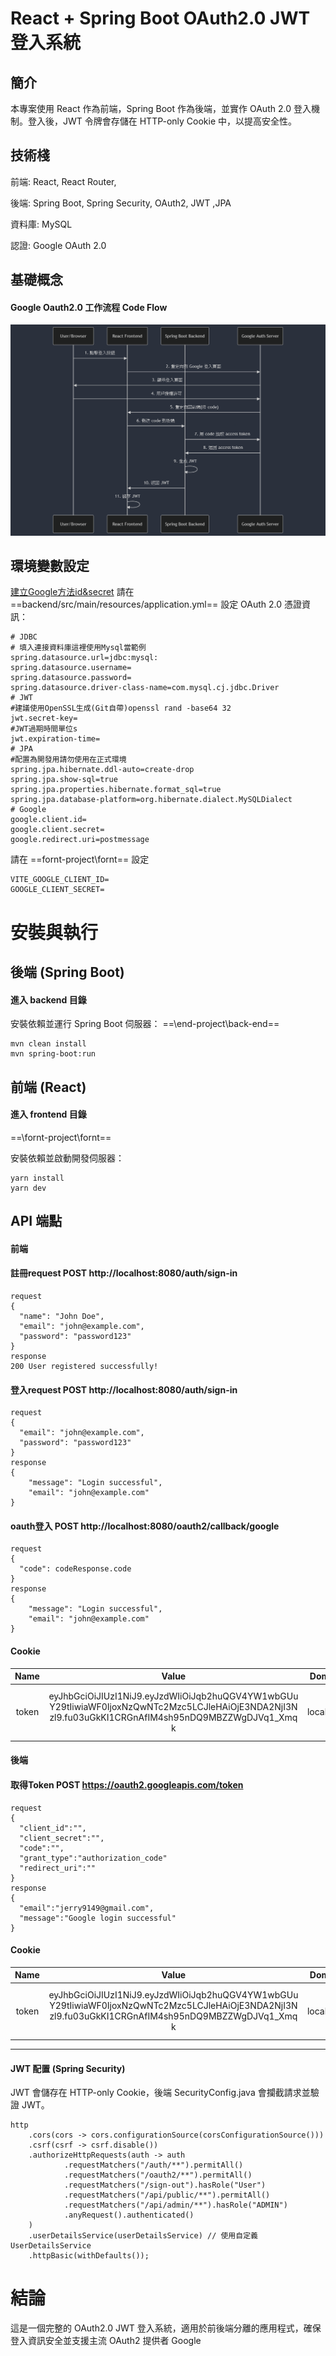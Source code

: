 React + Spring Boot OAuth2.0 JWT 登入系統
===
簡介
---
本專案使用 React 作為前端，Spring Boot 作為後端，並實作 OAuth 2.0 登入機制。登入後，JWT 令牌會存儲在 HTTP-only Cookie 中，以提高安全性。

技術棧
---
前端: React, React Router,

後端: Spring Boot, Spring Security, OAuth2, JWT ,JPA

資料庫:  MySQL

認證: Google OAuth 2.0

基礎概念
---
#### Google Oauth2.0 工作流程 Code Flow
![image](https://github.com/UnrealNightZero/oauth/blob/main/flow.png)

環境變數設定
---
[ 建立Google方法id&secret](https://support.google.com/workspacemigrate/answer/9222992?hl=zh-Hant)
請在 ==backend/src/main/resources/application.yml== 設定 OAuth 2.0 憑證資訊：
```
# JDBC
# 填入連接資料庫這裡使用Mysql當範例
spring.datasource.url=jdbc:mysql:
spring.datasource.username=
spring.datasource.password=
spring.datasource.driver-class-name=com.mysql.cj.jdbc.Driver
# JWT
#建議使用OpenSSL生成(Git自帶)openssl rand -base64 32
jwt.secret-key=
#JWT過期時間單位s
jwt.expiration-time=
# JPA
#配置為開發用請勿使用在正式環境
spring.jpa.hibernate.ddl-auto=create-drop
spring.jpa.show-sql=true
spring.jpa.properties.hibernate.format_sql=true
spring.jpa.database-platform=org.hibernate.dialect.MySQLDialect
# Google
google.client.id=
google.client.secret=
google.redirect.uri=postmessage
```
請在 ==fornt-project\fornt== 設定
```
VITE_GOOGLE_CLIENT_ID=
GOOGLE_CLIENT_SECRET=
```
安裝與執行
===
後端 (Spring Boot)
---
#### 進入 backend 目錄
安裝依賴並運行 Spring Boot 伺服器：
==\end-project\back-end==
```
mvn clean install
mvn spring-boot:run
```
前端 (React)
---
#### 進入 frontend 目錄
==\fornt-project\fornt==

安裝依賴並啟動開發伺服器：
```
yarn install
yarn dev
```
API 端點
---
#### 前端
#### 註冊request POST http://localhost:8080/auth/sign-in
```
request
{
  "name": "John Doe",
  "email": "john@example.com",
  "password": "password123"
}
response
200 User registered successfully!
```
#### 登入request POST http://localhost:8080/auth/sign-in
```
request
{
  "email": "john@example.com",
  "password": "password123"
}
response
{
    "message": "Login successful",
    "email": "john@example.com"
}
```
#### oauth登入 POST http://localhost:8080/oauth2/callback/google
```
request
{
  "code": codeResponse.code
}
response
{
    "message": "Login successful",
    "email": "john@example.com"
}
```
#### Cookie
| Name | Value | Domain | Path | Expires | HttpOnly | Secure |
| :--: | :--: | :--: | :--: | :--: | :--: | :--: |
| token |<div style="width: 300pt">eyJhbGciOiJIUzI1NiJ9.eyJzdWIiOiJqb2huQGV4YW1wbGUuY29tIiwiaWF0IjoxNzQwNTc2Mzc5LCJleHAiOjE3NDA2NjI3Nzl9.fu03uGkKI1CRGnAfIM4sh95nDQ9MBZZWgDJVq1_Xmqk|localhost|/|Thu, 27 Feb 2025 13:26:19 GMT|true|true


#### 後端 
#### 取得Token POST https://oauth2.googleapis.com/token
```
request
{
  "client_id":"",
  "client_secret":"",
  "code":"",
  "grant_type":"authorization_code"
  "redirect_uri":""
}
response
{
  "email":"jerry9149@gmail.com",
  "message":"Google login successful"
}
```
#### Cookie
| Name | Value | Domain | Path | Expires | HttpOnly | Secure |
| :--: | :--: | :--: | :--: | :--: | :--: | :--: |
| token |<div style="width: 300pt">eyJhbGciOiJIUzI1NiJ9.eyJzdWIiOiJqb2huQGV4YW1wbGUuY29tIiwiaWF0IjoxNzQwNTc2Mzc5LCJleHAiOjE3NDA2NjI3Nzl9.fu03uGkKI1CRGnAfIM4sh95nDQ9MBZZWgDJVq1_Xmqk|localhost|/|Thu, 27 Feb 2025 13:26:19 GMT|true|true
---
#### JWT 配置 (Spring Security)
JWT 會儲存在 HTTP-only Cookie，後端 SecurityConfig.java 會攔截請求並驗證 JWT。
```
http
    .cors(cors -> cors.configurationSource(corsConfigurationSource()))
    .csrf(csrf -> csrf.disable())
    .authorizeHttpRequests(auth -> auth
            .requestMatchers("/auth/**").permitAll()
            .requestMatchers("/oauth2/**").permitAll()
            .requestMatchers("/sign-out").hasRole("User")
            .requestMatchers("/api/public/**").permitAll()
            .requestMatchers("/api/admin/**").hasRole("ADMIN")
            .anyRequest().authenticated()
    )
    .userDetailsService(userDetailsService) // 使用自定義 UserDetailsService
    .httpBasic(withDefaults());
```
結論
===
這是一個完整的 OAuth2.0 JWT 登入系統，適用於前後端分離的應用程式，確保登入資訊安全並支援主流 OAuth2 提供者 Google
